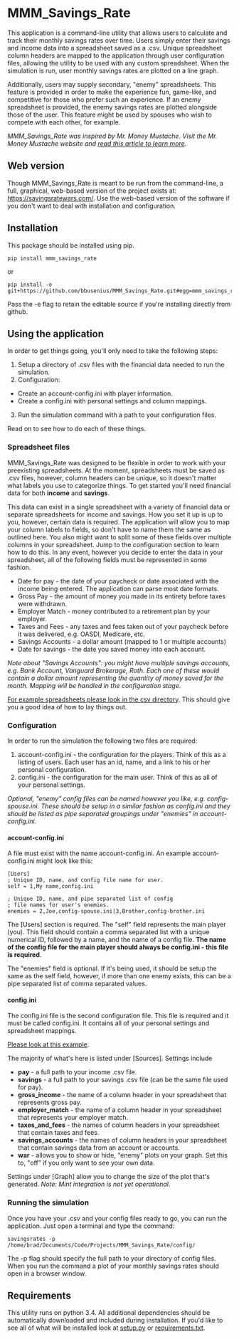 # MMM_Savings_Rate

This application is a command-line utility that allows users to calculate and track their monthly savings rates over time. Users simply enter their savings and income data into a spreadsheet saved as a .csv. Unique spreadsheet column headers are mapped to the application through user configuration files, allowing the utility to be used with any custom spreadsheet. When the simulation is run, user monthly savings rates are plotted on a line graph.

Additionally, users may supply secondary, "enemy" spreadsheets. This feature is provided in order to make the experience fun, game-like, and competitive for those who prefer such an experience. If an enemy spreadsheet is provided, the enemy savings rates are plotted alongside those of the user. This feature might be used by spouses who wish to compete with each other, for example.

*MMM_Savings_Rate was inspired by Mr. Money Mustache. Visit the Mr. Money Mustache website and [read this article to learn more](http://www.mrmoneymustache.com/2012/01/13/the-shockingly-simple-math-behind-early-retirement).*

## Web version
Though MMM_Savings_Rate is meant to be run from the command-line, a full, graphical, web-based version of the project exists at: https://savingsratewars.com/. Use the web-based version of the software if you don't want to deal with installation and configuration.


## Installation 
This package should be installed using pip.

```
pip install mmm_savings_rate
```
or

```
pip install -e git+https://github.com/bbusenius/MMM_Savings_Rate.git#egg=mmm_savings_rate
```
Pass the -e flag to retain the editable source if you're installing directly from github.

## Using the application

In order to get things going, you'll only need to take the following steps:

1. Setup a directory of .csv files with the financial data needed to run the simulation.
2. Configuration:
  - Create an account-config.ini with player information.
  - Create a config.ini with personal settings and column mappings.
3. Run the simulation command with a path to your configuration files. 

Read on to see how to do each of these things.

### Spreadsheet files
MMM_Savings_Rate was designed to be flexible in order to work with your preexisting spreadsheets. At the moment, spreadsheets must be saved as .csv files, however, column headers can be unique, so it doesn't matter what labels you use to categorize things. To get started you'll need financial data for both **income** and **savings**.

This data can exist in a single spreadsheet with a variety of financial data or separate spreadsheets for income and savings. How you set it up is up to you, however, certain data is required. The application will allow you to map your column labels to fields, so don't have to name them the same as outlined here. You also might want to split some of these fields over multiple columns in your spreadsheet. Jump to the configuration section to learn how to do this. In any event, however you decide to enter the data in your spreadsheet, all of the following fields must be represented in some fashion. 

- Date for pay - the date of your paycheck or date associated with the income being entered. The application can parse most date formats. 
- Gross Pay - the amount of money you made in its entirety before taxes were withdrawn.
- Employer Match - money contributed to a retirement plan by your employer.
- Taxes and Fees - any taxes and fees taken out of your paycheck before it was delivered, e.g. OASDI, Medicare, etc.
- Savings Accounts - a dollar amount (mapped to 1 or multiple accounts)
- Date for savings - the date you saved money into each account.

*Note about "Savings Accounts": you might have multiple savings accounts, e.g. Bank Account, Vanguard Brokerage, Roth. Each one of these would contain a dollar amount representing the quantity of money saved for the month. Mapping will be handled in the configuration stage.*

[For example spreadsheets please look in the csv directory](https://github.com/bbusenius/MMM_Savings_Rate/tree/master/csv). This should give you a good idea of how to lay things out. 

### Configuration

In order to run the simulation the following two files are required:

1. account-config.ini - the configuration for the players. Think of this as a listing of users. Each user has an id, name, and a link to his or her personal configuration.
2. config.ini - the configuration for the main user. Think of this as all of your personal settings.

*Optional, "enemy" config files can be named however you like, e.g. config-spouse.ini. These should be setup in a similar fashion as config.ini and they should be listed as pipe separated groupings under "enemies" in account-config.ini.*

#### account-config.ini
A file must exist with the name account-config.ini. An example account-config.ini might look like this:

```
[Users]
; Unique ID, name, and config file name for user.
self = 1,My name,config.ini

; Unique ID, name, and pipe separated list of config 
; file names for user's enemies.
enemies = 2,Joe,config-spouse.ini|3,Brother,config-brother.ini
```

The [Users] section is required. The "self" field represents the main player (you). This field should contain a comma separated list with a unique numerical ID, followed by a name, and the name of a config file. **The name of the config file for the main player should always be config.ini - this file is required**.

The "enemies" field is optional. If it's being used, it should be setup the same as the self field, however, if more than one enemy exists, this can be a pipe separated list of comma separated values.

#### config.ini
The config.ini file is the second configuration file. This file is required and it must be called config.ini. It contains all of your personal settings and spreadsheet mappings. 

[Please look at this example](https://github.com/bbusenius/MMM_Savings_Rate/blob/master/config/config-example.ini).

The majority of what's here is listed under [Sources]. Settings include

- **pay** - a full path to your income .csv file.
- **savings** - a full path to your savings .csv file (can be the same file used for pay).
- **gross_income** - the name of a column header in your spreadsheet that represents gross pay.
- **employer_match** - the name of a column header in your spreadsheet that represents your employer match.
- **taxes_and_fees** - the names of column headers in your spreadsheet that contain taxes and fees.
- **savings_accounts** - the names of column headers in your spreadsheet that contain savings data from an account or accounts.
- **war** - allows you to show or hide, "enemy" plots on your graph. Set this to, "off" if you only want to see your own data.

Settings under [Graph] allow you to change the size of the plot that's generated. 
*Note: Mint integration is not yet operational*.

### Running the simulation

Once you have your .csv and your config files ready to go, you can run the application. Just open a terminal and type the command:

```
savingsrates -p /home/brad/Documents/Code/Projects/MMM_Savings_Rate/config/
```
The -p flag should specify the full path to your directory of config files. When you run the command a plot of your monthly savings rates should open in a browser window.

## Requirements
This utility runs on python 3.4. All additional dependencies should be automatically downloaded and included during installation. If you'd like to see all of what will be installed look at [setup.py](https://github.com/bbusenius/MMM_Savings_Rate/blob/master/setup.py) or [requirements.txt](https://github.com/bbusenius/MMM_Savings_Rate/blob/master/requirements.txt).
